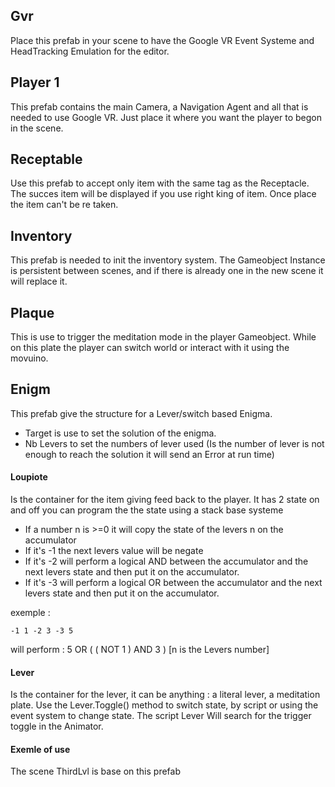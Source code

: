 ## Gvr

Place this prefab in your scene to have the Google VR Event Systeme and HeadTracking Emulation for the editor.

## Player 1

This prefab contains the main Camera, a Navigation Agent and all that is needed to use Google VR. Just place it where you want the player to begon in the scene. 

## Receptable

Use this prefab to accept only item with the same tag as the Receptacle.  The succes item will be displayed if you use right king of item. Once place the item can't be re taken.

## Inventory

This prefab is needed to init the inventory system. The Gameobject Instance is persistent between scenes, and if there is already one in the new scene it will replace it.

## Plaque

This is use to trigger the meditation mode in the player Gameobject. While on this plate the player can switch world or interact with it using the movuino.

## Enigm

This prefab give the structure for a Lever/switch based Enigma. 

* Target is use to set the solution of the enigma.
* Nb Levers to set the numbers of lever used (Is the number of lever is not enough to reach the solution it will send an Error at run time)

#### Loupiote 

Is the container for the item giving feed back to the player. It has 2 state on and off you can program the the state using a stack base systeme

* If a number n is >=0 it will copy the state of the levers n on the accumulator
* If it's -1 the next levers value will be negate
* If it's -2 will perform a logical AND between the accumulator and the next levers state and then put it on the accumulator.
* If it's -3 will perform a logical OR between the accumulator and the next levers state and then put it on the accumulator.

exemple : 
	
	-1 1 -2 3 -3 5

will perform : 5 OR ( ( NOT 1 ) AND 3 ) [n is the Levers number]	

#### Lever

Is the container for the lever, it can be anything : a literal lever, a meditation plate. Use the Lever.Toggle() method to switch state, by script or using the event system to change state.
The script Lever Will search for the trigger toggle in the Animator.

#### Exemle of use 

The scene ThirdLvl is base on this prefab



